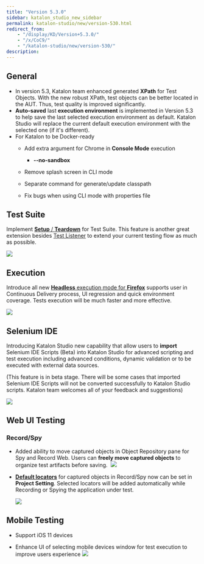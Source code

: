 ```yaml
---
title: "Version 5.3.0"
sidebar: katalon_studio_new_sidebar
permalink: katalon-studio/new/version-530.html
redirect_from:
    - "/display/KD/Version+5.3.0/"
    - "/x/CoC9/"
    - "/katalon-studio/new/version-530/"
description:
---
```

General
-------

*   In version 5.3, Katalon team enhanced generated **XPath** for Test Objects. With the new robust XPath, test objects can be better located in the AUT. Thus, test quality is improved significantly. 
*   **Auto-saved** last **execution environment** is implemented in Version 5.3 to help save the last selected execution environment as default. Katalon Studio will replace the current default execution environment with the selected one (if it's different).
*   For Katalon to be Docker-ready
    *   Add extra argument for Chrome in **Console Mode** execution
        *   **--no-sandbox**
    *   Remove splash screen in CLI mode

    *   Separate command for generate/update classpath
    *   Fix bugs when using CLI mode with properties file

Test Suite
----------

Implement [**Setup** / **Teardown**](/pages/viewpage.action?pageId=12419091) for Test Suite. This feature is another great extension besides [Test Listener](/pages/viewpage.action?pageId=5126383) to extend your current testing flow as much as possible.

![](../../images/katalon-studio/new/version-530/image2018-1-8-163A253A42.png)

Execution
---------

Introduce all new [**Headless** execution mode for **Firefox**](/katalon-studio/tutorials/headless-browsers-execution/)  supports user in Continuous Delivery process, UI regression and quick environment coverage. Tests execution will be much faster and more effective.

![](../../images/katalon-studio/new/version-530/image2018-1-8-163A483A32.png)

Selenium IDE
------------

Introducing Katalon Studio new capability that allow users to **import** Selenium IDE Scripts (Beta) into Katalon Studio for advanced scripting and test execution including advanced conditions, dynamic validation or to be executed with external data sources. 

(This feature is in beta stage. There will be some cases that imported Selenium IDE Scripts will not be converted successfully to Katalon Studio scripts. Katalon team welcomes all of your feedback and suggestions)

![](../../images/katalon-studio/new/version-530/image2018-1-22-103A363A19.png)

Web UI Testing
--------------

### Record/Spy

*   Added ability to move captured objects in Object Repository pane for Spy and Record Web. Users can **freely move captured objects** to organize test artifacts before saving. 
    ![](../../images/katalon-studio/new/version-530/image2018-1-8-163A443A6.png)


*   **[Default locators](/x/MwDR)** for captured objects in Record/Spy now can be set in **Project Setting**. Selected locators will be added automatically while Recording or Spying the application under test.

    ![](../../images/katalon-studio/new/version-530/image2018-1-25-163A563A26.png)

Mobile Testing
--------------

*   Support iOS 11 devices


*   Enhance UI of selecting mobile devices window for test execution to improve users experience
    ![](../../images/katalon-studio/new/version-530/image2018-1-26-123A63A59.png)